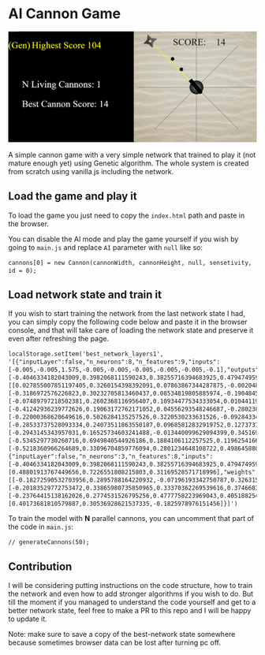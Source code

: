 # AI Cannon Game 

![](./assets/Screenshot%20(867).png)

A simple cannon game with a very simple network that trained to play it (not mature enough yet) using Genetic algorithm. The whole system is created from scratch using vanilla js including the network.

## Load the game and play it
To load the game you just need to copy the `index.html` path and paste in the browser.

You can disable the AI mode and play the game yourself if you wish by going to `main.js` and replace `AI` parameter with `null` like so:
```
cannons[0] = new Cannon(cannonWidth, cannonHeight, null, sensetivity, id = 0);
```
## Load network state and train it


If you wish to start training the network from the last network state I had, you can simply copy the following code below and paste it in the browser console, and that will take care of loading the network state and preserve it even after refreshing the page.
```
localStorage.setItem('best_network_layers1', '[{"inputLayer":false,"n_neurons":8,"n_features":9,"inputs":[-0.005,-0.005,1.575,-0.005,-0.005,-0.005,-0.005,-0.005,-0.1],"outputs":[-0.4046334182043009,0.3982068111590243,0.38255716394683925,0.4794749599491854,-0.027302604533384747,-0.04159035262166274,0.4715124479165296,0.03823035926857042],"weights":[[0.027855007851197405,0.3260154398392091,0.07863867344287875,-0.0020489827972967056,-0.056094569622404264,0.18188928596199253,0.39039467877032896,-0.2037496489776109,0.2787566585309686],[-0.3186972576226823,0.30232705813460437,0.08534819805885974,-0.19048459483373997,0.22644575528353741,0.0807989269208621,0.09695616244601439,-0.25239251884905556,0.4414969323872493],[-0.07489797218502381,0.2602368116956407,0.10934477534333054,0.010441194149853936,-0.16095960570026005,-0.22541576386993734,0.26386368480894323,-0.32132746100666604,0.5052998665634898],[-0.41242936239772626,0.19063172762171052,0.04556293548246687,-0.2802385139798675,-0.5877921345692239,-0.07352669105466138,0.37744332299956684,-0.020093977243113396,0.5213525542308337],[-0.22000368620649616,0.5026284135257526,0.3220530233631526,-0.09284334582406666,-0.07315807956276958,0.19859466217697697,0.17657468589698536,-0.14950542733636257,0.5750898838192358],[-0.28533737528093334,0.24073511863550187,0.09685812832919752,0.12737372518404735,-0.0068045703243778954,0.07364154147073715,0.04789530455046302,0.08907460920120074,0.14585762281897768],[-0.2943145343957031,0.16525734603241488,-0.013440099629094399,0.3451696807779725,-0.3726887455790209,-0.026185759695587375,0.4662836990620513,0.026645226785232734,0.5406649396153028],[-0.5345297730260716,0.6949840544926186,0.1884106112257525,0.1196254166374384,0.12706780777308438,0.09021717526811526,0.19340666027707068,-0.28818263578457076,-0.019536469668481438]],"biases":[-0.5218360966264689,0.33096704859776094,0.2801234648108722,0.49864588011589345,-0.47532247895125396,-0.17814725601720327,0.5887988730615507,-0.2584384151743455]},{"inputLayer":false,"n_neurons":3,"n_features":8,"inputs":[-0.4046334182043009,0.3982068111590243,0.38255716394683925,0.4794749599491854,-0.027302604533384747,-0.04159035262166274,0.4715124479165296,0.03823035926857042],"outputs":[0.48801913767449656,0.7226551808215803,0.31169528571718996],"weights":[[-0.18272590532703956,0.2895788164220932,-0.07196193342750787,0.32631591467447896,-0.44365961716196434,-0.3639255011619018,-0.47649809274324506,0.28684021929593373],[-0.20183529772753472,0.33865980735850965,0.33370362269539616,0.374668361440901,-0.1813474618158443,-0.14586356019708818,0.12834930419638227,0.32550434624219515],[-0.23764415138162026,0.2774531526795256,0.4777758223969043,0.40518825470299574,-0.6352135680353623,-0.27194558009336284,-0.22442355854001966,-0.0395381714226567]],"biases":[0.40173681810579887,0.30536928621537335,-0.1825978976151456]}]')
```

To train the model with **N** parallel cannons, you can uncomment that part of the code in `main.js`:
```
// generateCannons(50);
```

## Contribution
I will be considering putting instructions on the code structure, how to train the network and even how to add stronger algorithms if you wish to do. But till the moment if you managed to understand the code yourself and get to a better network state, feel free to make a PR to this repo and I will be happy to update it.

Note: make sure to save a copy of the best-network state somewhere because sometimes browser data can be lost after turning pc off.